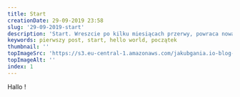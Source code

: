 ```yaml
---
title: Start
creationDate: 29-09-2019 23:58
slug: '29-09-2019-start'
description: 'Start. Wreszcie po kilku miesiącach przerwy, powraca nowa odsłona mojej strony. Wcześniej była już przez dłuższy czas w sieci, jednak chciałem ją przebudować i zaprojektować w trochę inny sposób, z wykorzystaniem nowszych wersji technologii w oparciu, o które działa obecnie ta strona.'
keywords: pierwszy post, start, hello world, początek
thumbnail: ''
topImageSrc: 'https://s3.eu-central-1.amazonaws.com/jakubgania.io-blog-data/29-09-2019-start/top-image.jpg'
topImageAlt: ''
index: 1
---
```


Hallo !

